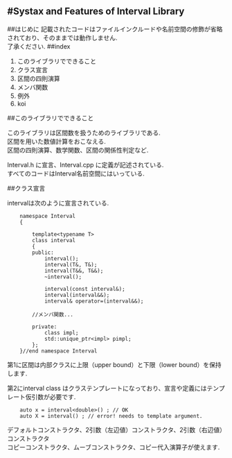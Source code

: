 #Systax and Features of Interval Library
---
##はじめに
記載されたコードはファイルインクルードや名前空間の修飾が省略されており、そのままでは動作しません.  
了承ください.
##index

1. このライブラリでできること
2. クラス宣言
2. 区間の四則演算
3. メンバ関数
4. 例外
5. koi


##このライブラリでできること

このライブラリは区間数を扱うためのライブラリである.  
区間を用いた数値計算をおこなえる.  
区間の四則演算、数学関数、区間の関係性判定など.  

Interval.h に宣言、Interval.cpp に定義が記述されている.  
すべてのコードはInterval名前空間にはいっている.

##クラス宣言

intervalは次のように宣言されている.  

		namespace Interval
		{
	
			template<typename T>
			class interval
			{
			public:
				interval();
				interval(T&, T&);
				interval(T&&, T&&);
				~interval();
		
				interval(const interval&);
				interval(interval&&);
				interval& operator=(interval&&);
		
			//メンバ関数...
		
			private:
				class impl;
				std::unique_ptr<impl> pimpl;
			};
		}//end namespace Interval
第1に区間は内部クラスに上限（upper bound）と下限（lower bound）を保持します.  

第2にinterval class はクラステンプレートになっており、宣言や定義にはテンプレート仮引数が必要です.  

		auto x = interval<double>() ; // OK
		auto X = interval() ; // error! needs to template argument.

デフォルトコンストラクタ、2引数（左辺値）コンストラクタ、2引数（右辺値）コンストラクタ  
コピーコンストラクタ、ムーブコンストラクタ、コピー代入演算子が使えます.  

